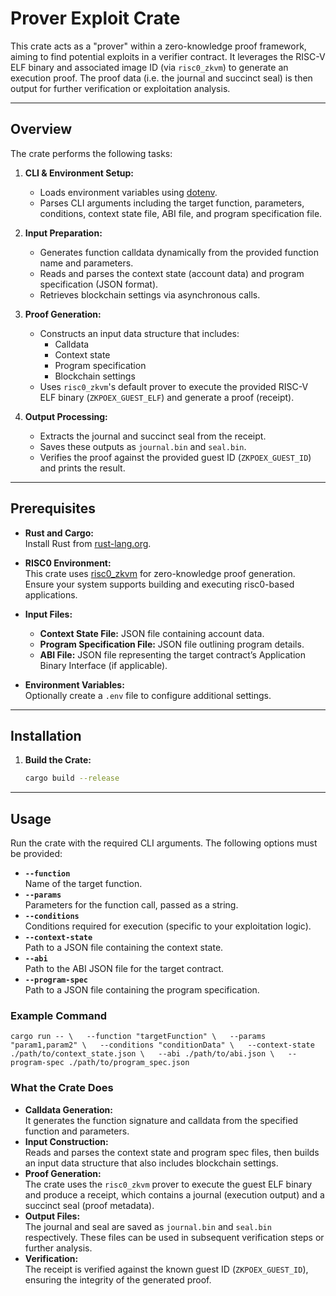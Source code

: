 # Prover Exploit Crate

This crate acts as a "prover" within a zero-knowledge proof framework, aiming to find potential exploits in a verifier contract. It leverages the RISC-V ELF binary and associated image ID (via `risc0_zkvm`) to generate an execution proof. The proof data (i.e. the journal and succinct seal) is then output for further verification or exploitation analysis.

---

## Overview

The crate performs the following tasks:

1. **CLI & Environment Setup:**

   - Loads environment variables using [dotenv](https://crates.io/crates/dotenv).
   - Parses CLI arguments including the target function, parameters, conditions, context state file, ABI file, and program specification file.

2. **Input Preparation:**

   - Generates function calldata dynamically from the provided function name and parameters.
   - Reads and parses the context state (account data) and program specification (JSON format).
   - Retrieves blockchain settings via asynchronous calls.

3. **Proof Generation:**

   - Constructs an input data structure that includes:
     - Calldata
     - Context state
     - Program specification
     - Blockchain settings
   - Uses `risc0_zkvm`'s default prover to execute the provided RISC-V ELF binary (`ZKPOEX_GUEST_ELF`) and generate a proof (receipt).

4. **Output Processing:**
   - Extracts the journal and succinct seal from the receipt.
   - Saves these outputs as `journal.bin` and `seal.bin`.
   - Verifies the proof against the provided guest ID (`ZKPOEX_GUEST_ID`) and prints the result.

---

## Prerequisites

- **Rust and Cargo:**  
  Install Rust from [rust-lang.org](https://www.rust-lang.org/tools/install).

- **RISC0 Environment:**  
  This crate uses [risc0_zkvm](https://docs.rs/risc0_zkvm/) for zero-knowledge proof generation. Ensure your system supports building and executing risc0-based applications.

- **Input Files:**

  - **Context State File:** JSON file containing account data.
  - **Program Specification File:** JSON file outlining program details.
  - **ABI File:** JSON file representing the target contract’s Application Binary Interface (if applicable).

- **Environment Variables:**  
  Optionally create a `.env` file to configure additional settings.

---

## Installation

1. **Build the Crate:**

   ```bash
   cargo build --release
   ```

---

## Usage

Run the crate with the required CLI arguments. The following options must be provided:

- **`--function`**  
   Name of the target function.
- **`--params`**  
   Parameters for the function call, passed as a string.
- **`--conditions`**  
   Conditions required for execution (specific to your exploitation logic).
- **`--context-state`**  
   Path to a JSON file containing the context state.
- **`--abi`**  
   Path to the ABI JSON file for the target contract.
- **`--program-spec`**  
   Path to a JSON file containing the program specification.

### Example Command

`cargo run -- \   --function "targetFunction" \   --params "param1,param2" \   --conditions "conditionData" \   --context-state ./path/to/context_state.json \   --abi ./path/to/abi.json \   --program-spec ./path/to/program_spec.json`

### What the Crate Does

- **Calldata Generation:**  
   It generates the function signature and calldata from the specified function and parameters.
- **Input Construction:**  
   Reads and parses the context state and program spec files, then builds an input data structure that also includes blockchain settings.
- **Proof Generation:**  
   The crate uses the `risc0_zkvm` prover to execute the guest ELF binary and produce a receipt, which contains a journal (execution output) and a succinct seal (proof metadata).
- **Output Files:**  
   The journal and seal are saved as `journal.bin` and `seal.bin` respectively. These files can be used in subsequent verification steps or further analysis.
- **Verification:**  
   The receipt is verified against the known guest ID (`ZKPOEX_GUEST_ID`), ensuring the integrity of the generated proof.
